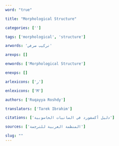 ```yaml
---
word: "true"

title: "Morphological Structure"

categories: ['']

tags: ['morphological', 'structure']

arwords: 'تركيب صرفي'

arexps: []

enwords: ['Morphological Structure']

enexps: []

arlexicons: ['ر']

enlexicons: ['M']

authors: ['Ruqayya Roshdy']

translators: ['Tarek Ibrahim']

citations: ['دليل أكسفورد في السانيات الحاسوبية']

sources: ['المنظمة العربية للترجمة']

slug: ""
---
```

